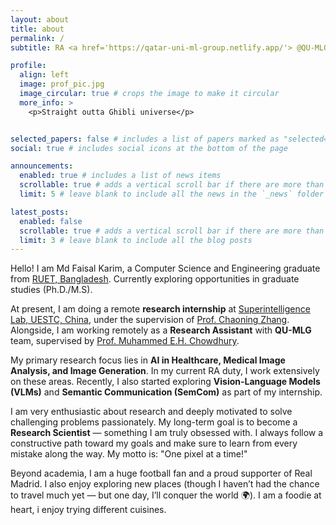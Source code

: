 ```yaml
---
layout: about
title: about
permalink: /
subtitle: RA <a href='https://qatar-uni-ml-group.netlify.app/'> @QU-MLG</a>| Khulna, Bangladesh | <a href="mailto:itsfaisalkarim@gmail.com?subject=Research%20Collaboration">Email</a>

profile:
  align: left
  image: prof_pic.jpg
  image_circular: true # crops the image to make it circular
  more_info: >
    <p>Straight outta Ghibli universe</p>


selected_papers: false # includes a list of papers marked as "selected={true}"
social: true # includes social icons at the bottom of the page

announcements:
  enabled: true # includes a list of news items
  scrollable: true # adds a vertical scroll bar if there are more than 3 news items
  limit: 5 # leave blank to include all the news in the `_news` folder

latest_posts:
  enabled: false
  scrollable: true # adds a vertical scroll bar if there are more than 3 new posts items
  limit: 3 # leave blank to include all the blog posts
---
```


Hello! I am Md Faisal Karim, a Computer Science and Engineering graduate from [RUET, Bangladesh](https://www.ruet.ac.bd/). Currently exploring opportunities in graduate studies (Ph.D./M.S).

At present, I am doing a remote **research internship** at [Superintelligence Lab, UESTC, China](https://en.uestc.edu.cn/), under the supervision of [Prof. Chaoning Zhang](https://www.linkedin.com/in/chaoning-zhang-7b277699/). Alongside, I am working remotely as a **Research Assistant** with **QU-MLG** team, supervised by [Prof. Muhammed E.H. Chowdhury](https://sites.google.com/view/mchowdhury).

My primary research focus lies in **AI in Healthcare, Medical Image Analysis, and Image Generation**. In my current RA duty, I work extensively on these areas. Recently, I also started exploring **Vision-Language Models (VLMs)** and **Semantic Communication (SemCom)** as part of my internship.

I am very enthusiastic about research and deeply motivated to solve challenging problems passionately. My long-term goal is to become a **Research Scientist** — something I am truly obsessed with. I always follow a constructive path toward my goals and make sure to learn from every mistake along the way.
My motto is: "One pixel at a time!"

Beyond academia, I am a huge football fan and a proud supporter of Real Madrid. I also enjoy exploring new places (though I haven’t had the chance to travel much yet — but one day, I’ll conquer the world 🌍). I am a foodie at heart, i enjoy trying different cuisines.




<!-- Write your biography here. Tell the world about yourself. Link to your favorite [subreddit](http://reddit.com). You can put a picture in, too. The code is already in, just name your picture `prof_pic.jpg` and put it in the `img/` folder.

Put your address / P.O. box / other info right below your picture. You can also disable any of these elements by editing `profile` property of the YAML header of your `_pages/about.md`. Edit `_bibliography/papers.bib` and Jekyll will render your [publications page](/al-folio/publications/) automatically.

Link to your social media connections, too. This theme is set up to use [Font Awesome icons](https://fontawesome.com/) and [Academicons](https://jpswalsh.github.io/academicons/), like the ones below. Add your Facebook, Twitter, LinkedIn, Google Scholar, or just disable all of them. -->
